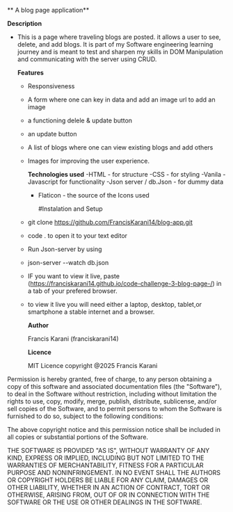 ** A blog page application**


**Description**
- This is a page where traveling blogs are posted. it allows a user to see, delete, and add blogs. It is part of my Software engineering learning journey and is meant to test and sharpen my skills in DOM Manipulation and communicating with the server using CRUD.


  **Features**
  - Responsiveness
  - A form where one can key in data and add an image url to add an image
  - a  functioning delele & update button
  - an update button
  - A list of blogs where one can view existing blogs and add others
  - Images for improving the user experience.


    **Technologies used**
    -HTML - for structure
    -CSS - for styling
    -Vanila - Javascript for functionality
    -Json server / db.Json - for dummy data
    - Flaticon - the source of the Icons used
   
      
      #Instalation and Setup

    
                  
  -  git clone https://github.com/FrancisKarani14/blog-app.git
  -  code . to open it to your text editor
  -  Run Json-server by using
  -  json-server --watch db.json
  -  IF you want to view it live, paste (https://franciskarani14.github.io/code-challenge-3-blog-page-/) in a tab of your prefered browser.
  -  to view it live you will need either a laptop, desktop, tablet,or smartphone a stable internet and a browser.
    
 


      **Author**
     
     Francis Karani (franciskarani14)
 
  
     **Licence**
     
     MIT Licence
copyright @2025 Francis Karani

Permission is hereby granted, free of charge, to any person obtaining a copy of this software and associated documentation files (the "Software"), to deal in the Software without restriction, including without limitation the rights to use, copy, modify, merge, publish, distribute, sublicense, and/or sell copies of the Software, and to permit persons to whom the Software is furnished to do so, subject to the following conditions:

The above copyright notice and this permission notice shall be included in all copies or substantial portions of the Software.

THE SOFTWARE IS PROVIDED "AS IS", WITHOUT WARRANTY OF ANY KIND, EXPRESS OR IMPLIED, INCLUDING BUT NOT LIMITED TO THE WARRANTIES OF MERCHANTABILITY, FITNESS FOR A PARTICULAR PURPOSE AND NONINFRINGEMENT. IN NO EVENT SHALL THE AUTHORS OR COPYRIGHT HOLDERS BE LIABLE FOR ANY CLAIM, DAMAGES OR OTHER LIABILITY, WHETHER IN AN ACTION OF CONTRACT, TORT OR OTHERWISE, ARISING FROM, OUT OF OR IN CONNECTION WITH THE SOFTWARE OR THE USE OR OTHER DEALINGS IN THE SOFTWARE.  
